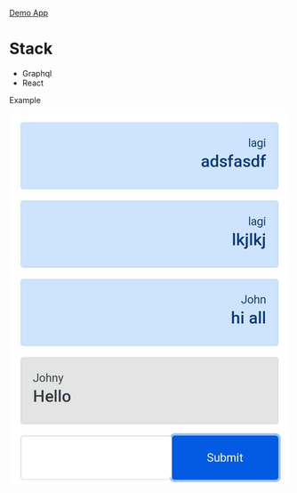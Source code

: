 [Demo App](https://course-react-graphql-chat-app.netlify.app/)

# Stack 
- Graphql 
- React


Example

![image](./demo.jpg)

